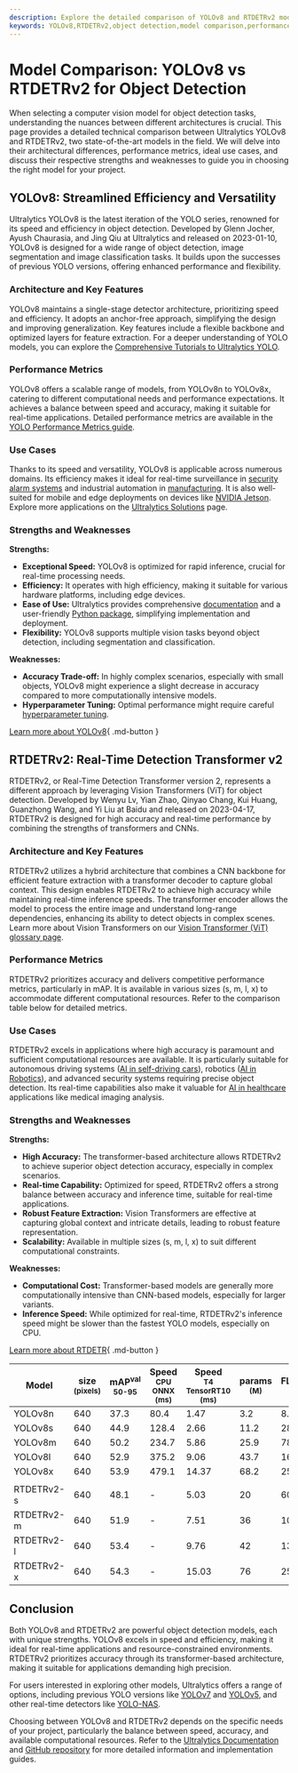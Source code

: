```yaml
---
description: Explore the detailed comparison of YOLOv8 and RTDETRv2 models for object detection. Discover their architecture, performance, and best use cases.
keywords: YOLOv8,RTDETRv2,object detection,model comparison,performance metrics,real-time detection,transformer-based models,computer vision,Ultralytics
---
```


# Model Comparison: YOLOv8 vs RTDETRv2 for Object Detection

When selecting a computer vision model for object detection tasks, understanding the nuances between different architectures is crucial. This page provides a detailed technical comparison between Ultralytics YOLOv8 and RTDETRv2, two state-of-the-art models in the field. We will delve into their architectural differences, performance metrics, ideal use cases, and discuss their respective strengths and weaknesses to guide you in choosing the right model for your project.

<script async src="https://cdn.jsdelivr.net/npm/chart.js@3.9.1/dist/chart.min.js"></script>
<script defer src="../../javascript/benchmark.js"></script>

<canvas id="modelComparisonChart" width="1024" height="400" active-models='["YOLOv8", "RTDETRv2"]'></canvas>

## YOLOv8: Streamlined Efficiency and Versatility

Ultralytics YOLOv8 is the latest iteration of the YOLO series, renowned for its speed and efficiency in object detection. Developed by Glenn Jocher, Ayush Chaurasia, and Jing Qiu at Ultralytics and released on 2023-01-10, YOLOv8 is designed for a wide range of object detection, image segmentation and image classification tasks. It builds upon the successes of previous YOLO versions, offering enhanced performance and flexibility.

### Architecture and Key Features

YOLOv8 maintains a single-stage detector architecture, prioritizing speed and efficiency. It adopts an anchor-free approach, simplifying the design and improving generalization. Key features include a flexible backbone and optimized layers for feature extraction. For a deeper understanding of YOLO models, you can explore the [Comprehensive Tutorials to Ultralytics YOLO](https://docs.ultralytics.com/guides/).

### Performance Metrics

YOLOv8 offers a scalable range of models, from YOLOv8n to YOLOv8x, catering to different computational needs and performance expectations. It achieves a balance between speed and accuracy, making it suitable for real-time applications. Detailed performance metrics are available in the [YOLO Performance Metrics guide](https://docs.ultralytics.com/guides/yolo-performance-metrics/).

### Use Cases

Thanks to its speed and versatility, YOLOv8 is applicable across numerous domains. Its efficiency makes it ideal for real-time surveillance in [security alarm systems](https://docs.ultralytics.com/guides/security-alarm-system/) and industrial automation in [manufacturing](https://www.ultralytics.com/solutions/ai-in-manufacturing). It is also well-suited for mobile and edge deployments on devices like [NVIDIA Jetson](https://docs.ultralytics.com/guides/nvidia-jetson/). Explore more applications on the [Ultralytics Solutions](https://www.ultralytics.com/solutions) page.

### Strengths and Weaknesses

**Strengths:**

- **Exceptional Speed:** YOLOv8 is optimized for rapid inference, crucial for real-time processing needs.
- **Efficiency:** It operates with high efficiency, making it suitable for various hardware platforms, including edge devices.
- **Ease of Use:** Ultralytics provides comprehensive [documentation](https://docs.ultralytics.com/models/yolov8/) and a user-friendly [Python package](https://docs.ultralytics.com/usage/python/), simplifying implementation and deployment.
- **Flexibility:** YOLOv8 supports multiple vision tasks beyond object detection, including segmentation and classification.

**Weaknesses:**

- **Accuracy Trade-off:** In highly complex scenarios, especially with small objects, YOLOv8 might experience a slight decrease in accuracy compared to more computationally intensive models.
- **Hyperparameter Tuning:** Optimal performance might require careful [hyperparameter tuning](https://docs.ultralytics.com/guides/hyperparameter-tuning/).

[Learn more about YOLOv8](https://docs.ultralytics.com/models/yolov8/){ .md-button }

## RTDETRv2: Real-Time Detection Transformer v2

RTDETRv2, or Real-Time Detection Transformer version 2, represents a different approach by leveraging Vision Transformers (ViT) for object detection. Developed by Wenyu Lv, Yian Zhao, Qinyao Chang, Kui Huang, Guanzhong Wang, and Yi Liu at Baidu and released on 2023-04-17, RTDETRv2 is designed for high accuracy and real-time performance by combining the strengths of transformers and CNNs.

### Architecture and Key Features

RTDETRv2 utilizes a hybrid architecture that combines a CNN backbone for efficient feature extraction with a transformer decoder to capture global context. This design enables RTDETRv2 to achieve high accuracy while maintaining real-time inference speeds. The transformer encoder allows the model to process the entire image and understand long-range dependencies, enhancing its ability to detect objects in complex scenes. Learn more about Vision Transformers on our [Vision Transformer (ViT) glossary page](https://www.ultralytics.com/glossary/vision-transformer-vit).

### Performance Metrics

RTDETRv2 prioritizes accuracy and delivers competitive performance metrics, particularly in mAP. It is available in various sizes (s, m, l, x) to accommodate different computational resources. Refer to the comparison table below for detailed metrics.

### Use Cases

RTDETRv2 excels in applications where high accuracy is paramount and sufficient computational resources are available. It is particularly suitable for autonomous driving systems ([AI in self-driving cars](https://www.ultralytics.com/solutions/ai-in-self-driving)), robotics ([AI in Robotics](https://www.ultralytics.com/glossary/robotics)), and advanced security systems requiring precise object detection. Its real-time capabilities also make it valuable for [AI in healthcare](https://www.ultralytics.com/solutions/ai-in-healthcare) applications like medical imaging analysis.

### Strengths and Weaknesses

**Strengths:**

- **High Accuracy:** The transformer-based architecture allows RTDETRv2 to achieve superior object detection accuracy, especially in complex scenarios.
- **Real-time Capability:** Optimized for speed, RTDETRv2 offers a strong balance between accuracy and inference time, suitable for real-time applications.
- **Robust Feature Extraction:** Vision Transformers are effective at capturing global context and intricate details, leading to robust feature representation.
- **Scalability:** Available in multiple sizes (s, m, l, x) to suit different computational constraints.

**Weaknesses:**

- **Computational Cost:** Transformer-based models are generally more computationally intensive than CNN-based models, especially for larger variants.
- **Inference Speed:** While optimized for real-time, RTDETRv2's inference speed might be slower than the fastest YOLO models, especially on CPU.

[Learn more about RTDETR](https://docs.ultralytics.com/models/rtdetr/){ .md-button }

| Model      | size<br><sup>(pixels) | mAP<sup>val<br>50-95 | Speed<br><sup>CPU ONNX<br>(ms) | Speed<br><sup>T4 TensorRT10<br>(ms) | params<br><sup>(M) | FLOPs<br><sup>(B) |
| ---------- | --------------------- | -------------------- | ------------------------------ | ----------------------------------- | ------------------ | ----------------- |
| YOLOv8n    | 640                   | 37.3                 | 80.4                           | 1.47                                | 3.2                | 8.7               |
| YOLOv8s    | 640                   | 44.9                 | 128.4                          | 2.66                                | 11.2               | 28.6              |
| YOLOv8m    | 640                   | 50.2                 | 234.7                          | 5.86                                | 25.9               | 78.9              |
| YOLOv8l    | 640                   | 52.9                 | 375.2                          | 9.06                                | 43.7               | 165.2             |
| YOLOv8x    | 640                   | 53.9                 | 479.1                          | 14.37                               | 68.2               | 257.8             |
|            |                       |                      |                                |                                     |                    |                   |
| RTDETRv2-s | 640                   | 48.1                 | -                              | 5.03                                | 20                 | 60                |
| RTDETRv2-m | 640                   | 51.9                 | -                              | 7.51                                | 36                 | 100               |
| RTDETRv2-l | 640                   | 53.4                 | -                              | 9.76                                | 42                 | 136               |
| RTDETRv2-x | 640                   | 54.3                 | -                              | 15.03                               | 76                 | 259               |

## Conclusion

Both YOLOv8 and RTDETRv2 are powerful object detection models, each with unique strengths. YOLOv8 excels in speed and efficiency, making it ideal for real-time applications and resource-constrained environments. RTDETRv2 prioritizes accuracy through its transformer-based architecture, making it suitable for applications demanding high precision.

For users interested in exploring other models, Ultralytics offers a range of options, including previous YOLO versions like [YOLOv7](https://docs.ultralytics.com/models/yolov7/) and [YOLOv5](https://docs.ultralytics.com/models/yolov5/), and other real-time detectors like [YOLO-NAS](https://docs.ultralytics.com/models/yolo-nas/).

Choosing between YOLOv8 and RTDETRv2 depends on the specific needs of your project, particularly the balance between speed, accuracy, and available computational resources. Refer to the [Ultralytics Documentation](https://docs.ultralytics.com/models/) and [GitHub repository](https://github.com/ultralytics/ultralytics) for more detailed information and implementation guides.